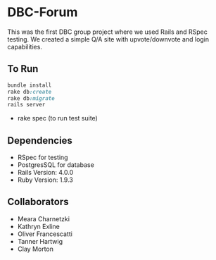 DBC-Forum
=================
This was the first DBC group project where we used Rails and RSpec testing. We created a simple Q/A site with upvote/downvote and login capabilities.

To Run
-----------------
```ruby
bundle install
rake db:create
rake db:migrate
rails server
```
- rake spec (to run test suite)

Dependencies
-----------------
- RSpec for testing
- PostgresSQL for database
- Rails Version: 4.0.0
- Ruby Version: 1.9.3

Collaborators
-----------------
- Meara Charnetzki
- Kathryn Exline
- Oliver Francescatti
- Tanner Hartwig
- Clay Morton
